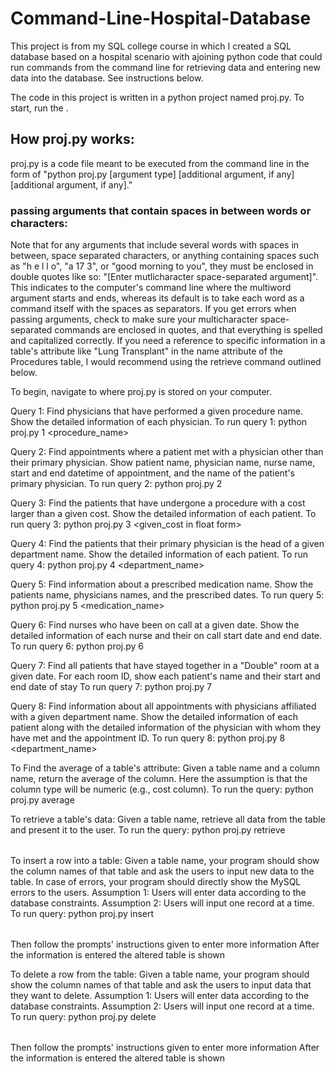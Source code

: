 # Command-Line-Hospital-Database

This project is from my SQL college course in which I created a SQL database based on a hospital scenario with ajoining
 python code that could run commands from the command line for retrieving data and entering new data into the database. See instructions below.

The code in this project is written in a python project named proj.py. To start, run the .

## How proj.py works:

proj.py is a code file meant to be executed from the command line in the form of "python proj.py [argument type] [additional argument, if any] [additional argument, if any]." 

### passing arguments that contain spaces in between words or characters:
Note that for any arguments that include several words with spaces in between, space separated characters, or anything containing spaces such as "h e l l o", "a 17 3", or "good morning to you",
they must be enclosed in double quotes like so: "[Enter mutlicharacter space-separated argument]". 
This indicates to the computer's command line where the multiword argument starts and ends, whereas its default is to take each word as a command itself with the spaces as separators. 
If you get errors when passing arguments, check to make sure your multicharacter space-separated commands are enclosed in quotes, and that everything is spelled and capitalized correctly.
If you need a reference to specific information in a table's attribute like "Lung Transplant" in the name attribute of the Procedures table, I would recommend using the retrieve command outlined below.

To begin, navigate to where proj.py is stored on your computer. 

Query 1: Find physicians that have performed a given procedure name. Show the detailed information of each physician.
	To run query 1: python proj.py 1 <procedure_name>

Query 2: Find appointments where a patient met with a physician other than their primary physician. Show patient name, physician name, nurse name, 
	start and end datetime of appointment, and the name of the patient's primary physician.
	To run query 2: python proj.py 2

Query 3: Find the patients that have undergone a procedure with a cost larger than a given cost. Show the detailed information of each patient.
	To run query 3: python proj.py 3 <given_cost in float form>

Query 4: Find the patients that their primary physician is the head of a given department name. Show the detailed information of each patient.
	To run query 4: python proj.py 4 <department_name>

Query 5: Find information about a prescribed medication name. Show the patients name, physicians names, and the prescribed dates.
	To run query 5: python proj.py 5 <medication_name>

Query 6: Find nurses who have been on call at a given date. Show the detailed information of each nurse and their on call start date and end date.
	To run query 6: python proj.py 6 <date in yyyy-mm-dd format>

Query 7: Find all patients that have stayed together in a "Double" room at a given date. For each room ID, show each patient's name and 
	their start and end date of stay
	To run query 7: python proj.py 7 <date in yyyy-mm-dd format>

Query 8: Find information about all appointments with physicians affiliated with a given department name. Show the detailed information of 
	each patient along with the detailed information of the physician with whom they have met and the appointment ID. 
	To run query 8: python proj.py 8 <department_name>

To Find the average of a table's attribute: Given a table name and a column name, return the average of the column. Here the assumption is that the column type will be numeric 
					(e.g., cost column).
		     			To run the query: python proj.py average <column name> <table name>

To retrieve a table's data: Given a table name, retrieve all data from the table and present it to the user.
			To run the query: python proj.py retrieve <table name>

To insert a row into a table:  Given a table name, your program should show the column names of that table and ask the users to input new data to the table. 
				In case of errors, your program should directly show the MySQL errors to the users. 
				Assumption 1: Users will enter data according to the database constraints.
				Assumption 2: Users will input one record at a time.
				To run query:  python proj.py insert <table name>
					Then follow the prompts' instructions given to enter more information
					After the information is entered the altered table is shown

To delete a row from the table: Given a table name, your program should show the column names of that table and ask the users to input data that they want to delete.
				Assumption 1: Users will enter data according to the database constraints.
				Assumption 2: Users will input one record at a time.
				To run query: python proj.py delete <table name>
					Then follow the prompts' instructions given to enter more information
					After the information is entered the altered table is shown

